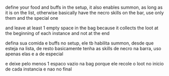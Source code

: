 define your food and buffs in the setup, it also enables summon, as long as it is on the list, otherwise basically have the necro skills on the bar, use only them and the special one


and leave at least 1 empty space in the bag because it collects the loot at the beginning of each instance and not at the end

defina sua comida e buffs no setup, ele tb habilita summon, desde que esteja na lista, de resto basicamente tenha as skills de necro na barra, uso apenas elas e a de especial

e deixe pelo menos 1 espaco vazio na bag porque ele recole o loot no inicio de cada instancia e nao no final